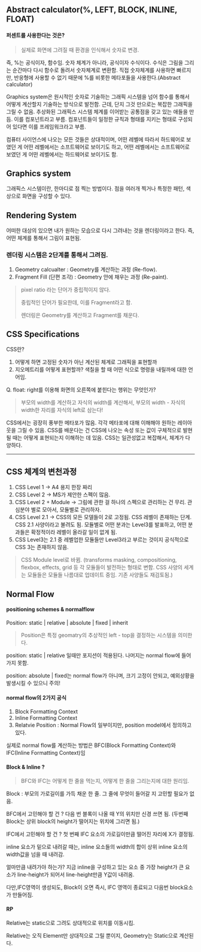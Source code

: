 ## Abstract calculator(%, LEFT, BLOCK, INLINE, FLOAT)

#### 퍼센트를 사용한다는 것은?

> 실제로 화면에 그려질 때 환경을 인식해서 숫자로 변경.

즉, %는 공식이자, 함수임. 숫자 체계가 아니라, 공식이자 수식이다. 수식은 그림을 그리는 순간마다 다시 함수로 돌려서 숫자체계로 변환함. 직접 숫자체계를 사용하면 빠르지만, 반응형에 사용할 수 없기 때문에 %를 비롯한 메타포들을 사용한다.(Abstract calculator)



Graphics system은 원시적인 숫자로 기술하는 그래픽 시스템을 넘어 함수를 통해서 어떻게 계산할지 기술하는 방식으로 발전함. 근데, 단지 그것 만으로는 복잡한 그래픽을 그릴 수 없음. 추상화된 그래픽스 시스템 체계를 이어받는 공통점을 갖고 있는 애들을 만듬. 이를 컴포넌트라고 부름. 컴포넌트들이 일정한 규칙과 형태를 지키는 형태로 구성되어 있다면 이를 프레임워크라고 부름.



컴퓨터 사이언스에 나오는 모든 것들은 상대적이며, 어떤 레벨에 따라서 하드웨어로 보였던 게 어떤 레벨에서는 소프트웨어로 보이기도 하고, 어떤 레벨에서는 소프트웨어로 보였던 게 어떤 레벨에서는 하드웨어로 보이기도 함. 



## Graphics system

그래픽스 시스템이란, 한마디로 점 찍는 방법이다. 점을 여러개 찍거나 특정한 패턴, 색상으로 화면을 구성할 수 있다.



## Rendering System

어떠한 대상의 있으면 내가 원하는 모습으로 다시 그려내는 것을 렌더링이라고 한다. 즉, 어떤 체계를 통해서 그림이 표현됨.

### 렌더링 시스템은 2단계를 통해서 그려짐.

1. Geometry calcualter : Geometry를 계산하는 과정 (Re-flow).
2. Fragment Fill (단편 조각) : Geometry 안에 채우는 과정 (Re-paint).

>  pixel ratio 라는 단어가 중립적이지 않다. 
>
> 중립적인 단어가 필요한데, 이를 Fragment라고 함.
>
> 렌더링은 Geometry를 계산하고 Fragment를 채운다. 



## CSS Specifications

CSS란? 

1. 어떻게 하면 고정된 숫자가 아닌 계산된 체계로 그래픽을 표현할까
2. 지오메트리를 어떻게 표현할까? 색칠을 할 때 어떤 식으로 명령을 내릴까에 대한 언어임.



Q. float: right를 이용해 화면의 오른쪽에 붙힌다는 행위는 무엇인가?

>  부모의 width를 계산하고 자식의 width를 계산해서, 부모의 width - 자식의 width한 자리를 자식의 left로 삼는다!



CSS에서는 굉장히 풍부한 메타포가 많음. 각각 메타포에 대해 이해해야 원하는 레이아웃을 그릴 수 있음. CSS를 배운다는 건 CSS에 나오는 속성 또는 값이 구체적으로 발현될 때는 어떻게 표현되는지 이해하는 데 있음. CSS는 일관성없고 복잡해서, 체계가 다양하다.



---

## CSS 체계의 변천과정

1. CSS Level 1 → A4 용지 한장 짜리 
2. CSS Level 2 → MS가 제안한 스펙이 많음.
3. CSS Level 2 + Module → 그림에 관한 걸 하나의 스펙으로 관리하는 건 무리. 관심분야 별로 모아서, 모듈별로 관리하자.
4. CSS Level 2.1 → CSS의 모든 모델들이 2로 고정됨. CSS 레벨이 존재하는 단계. CSS 2.1 사양이라고 불려도 됨. 모듈별로 어떤 분과는 Level3를 발표하고, 어떤 분과들은 확정적이라 레벨이 올라갈 일이 없게 됨.
5. CSS Level3는 2.1 중 레벨업한 모듈들만 Level3라고 부르는 것이지 공식적으로 CSS 3는 존재하지 않음.



> CSS Module level로 바뀜. (transforms masking, compositioning, flexbox, effects,  grid 등 각 모듈들이 발전하는 형태로 변함. CSS 사양의 세계는 모듈들은 모듈들 나름대로 업데이트 중임. 기존 사양들도 재검토됨.)



## Normal Flow

#### positioning schemes & normalflow

Position: static | relative | absolute | fixed | inherit

>  Position은 특정 geomatry의 추상적인 left - top을 결정하는 시스템을 의미한다.

position: static | relative 일때만 포지션이 적용된다. 나머지는 normal flow에 들어가지 못함.

position: absolute | fixed는 normal flow가 아니며, 크기 고정이 안되고, 예외상황을 발생시킬 수 있으니 주의!

#### normal flow의 2가지 공식 

1. Block Formatting Context
2. Inline Formatting Context
3. Relatvie Position : Normal Flow의 일부이지만, position model에서 정의하고 있다.

실제로 normal flow를 계산하는 방법은 BFC(Block Formatting Context)와 IFC(Inline Formatting Context)임



#### Block & Inline ?

>  BFC와 IFC는 어떻게 한 줄을 먹는지, 어떻게 한 줄을 그리는지에 대한 원리임. 

Block : 부모의 가로길이를 가득 채운 한 줄. 그 줄에 무엇이 들어갈 지 고민할 필요가 없음.

BFC에서 고민해야 할 건 ? 다음 번 블록이 나올 때 Y의 위치만 신경 쓰면 됨. (두번째 Block는 상위 block의 height가 떨어지는 위치에 그리면 됨.)

IFC에서 고민해야 할 건 ? 첫 번째 IFC 요소의 가로길이만큼 떨어진 자리에 X가 결정됨. 

inline 요소가 밑으로 내려갈 때는, inline 요소들의 width의 합이 상위 inline 요소의 width값을 넘을 때 내려감.

얼마만큼 내려가야 하는가? 지금 inline을 구성하고 있는 요소 중 가장  height가 큰 요소가 line-height가 되어서 line-height만큼 Y값이 내려옴.

> 

다만,IFC영역이 생성되도, Block이 오면 즉시, IFC 영역이 종료되고 다음번 block요소가 만들어짐.



#### RP

Relative는 static으로 그려도 상대적으로 위치를 이동시킴.

Relative는 오직 Element만 상대적으로 그릴 뿐이지, Geometry는 Static으로 계산된다.
